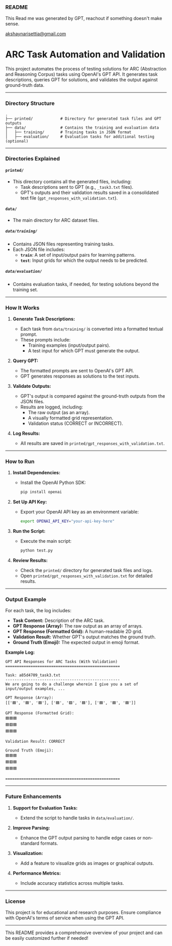 ### **README**

This Read me was generated by GPT, reachout if something doesn't make sense. 

akshaynarisettia@gmail.com

# ARC Task Automation and Validation

This project automates the process of testing solutions for ARC (Abstraction and Reasoning Corpus) tasks using OpenAI's GPT API. It generates task descriptions, queries GPT for solutions, and validates the output against ground-truth data.

---

### **Directory Structure**

```
.
├── printed/            # Directory for generated task files and GPT outputs
├── data/               # Contains the training and evaluation data
│   ├── training/       # Training tasks in JSON format
│   ├── evaluation/     # Evaluation tasks for additional testing (optional)
```

---

### **Directories Explained**

#### **`printed/`**
- This directory contains all the generated files, including:
  - Task descriptions sent to GPT (e.g., `_task3.txt` files).
  - GPT's outputs and their validation results saved in a consolidated text file (`gpt_responses_with_validation.txt`).

#### **`data/`**
- The main directory for ARC dataset files.

##### **`data/training/`**
- Contains JSON files representing training tasks.
- Each JSON file includes:
  - **`train`**: A set of input/output pairs for learning patterns.
  - **`test`**: Input grids for which the output needs to be predicted.

##### **`data/evaluation/`**
- Contains evaluation tasks, if needed, for testing solutions beyond the training set.

---

### **How It Works**

1. **Generate Task Descriptions:**
   - Each task from `data/training/` is converted into a formatted textual prompt.
   - These prompts include:
     - Training examples (input/output pairs).
     - A test input for which GPT must generate the output.

2. **Query GPT:**
   - The formatted prompts are sent to OpenAI's GPT API.
   - GPT generates responses as solutions to the test inputs.

3. **Validate Outputs:**
   - GPT's output is compared against the ground-truth outputs from the JSON files.
   - Results are logged, including:
     - The raw output (as an array).
     - A visually formatted grid representation.
     - Validation status (CORRECT or INCORRECT).

4. **Log Results:**
   - All results are saved in `printed/gpt_responses_with_validation.txt`.

---

### **How to Run**

1. **Install Dependencies:**
   - Install the OpenAI Python SDK:
     ```bash
     pip install openai
     ```

2. **Set Up API Key:**
   - Export your OpenAI API key as an environment variable:
     ```bash
     export OPENAI_API_KEY="your-api-key-here"
     ```

3. **Run the Script:**
   - Execute the main script:
     ```bash
     python test.py
     ```

4. **Review Results:**
   - Check the `printed/` directory for generated task files and logs.
   - Open `printed/gpt_responses_with_validation.txt` for detailed results.

---

### **Output Example**

For each task, the log includes:
- **Task Content:** Description of the ARC task.
- **GPT Response (Array):** The raw output as an array of arrays.
- **GPT Response (Formatted Grid):** A human-readable 2D grid.
- **Validation Result:** Whether GPT's output matches the ground truth.
- **Ground Truth (Emoji):** The expected output in emoji format.

**Example Log:**

```plaintext
GPT API Responses for ARC Tasks (With Validation)
==================================================

Task: a85d4709_task3.txt
--------------------------------------------------
We are going to do a challenge wherein I give you a set of input/output examples, ...

GPT Response (Array):
[['🟦', '🟦', '🟦'], ['🟦', '🟥', '🟦'], ['🟦', '🟦', '🟦']]

GPT Response (Formatted Grid):
🟦🟦🟦
🟦🟥🟦
🟦🟦🟦

Validation Result: CORRECT

Ground Truth (Emoji):
🟦🟦🟦
🟦🟥🟦
🟦🟦🟦

==================================================
```

---

### **Future Enhancements**

1. **Support for Evaluation Tasks:**
   - Extend the script to handle tasks in `data/evaluation/`.

2. **Improve Parsing:**
   - Enhance the GPT output parsing to handle edge cases or non-standard formats.

3. **Visualization:**
   - Add a feature to visualize grids as images or graphical outputs.

4. **Performance Metrics:**
   - Include accuracy statistics across multiple tasks.

---

### **License**
This project is for educational and research purposes. Ensure compliance with OpenAI's terms of service when using the GPT API.

--- 

This README provides a comprehensive overview of your project and can be easily customized further if needed!